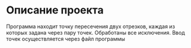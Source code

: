 # Описание проекта
Программа находит точку пересечения двух отрезков, каждая из которых задана через пару точек. Обработаны все исключения. Ввод точек осуществляется через файл программы
